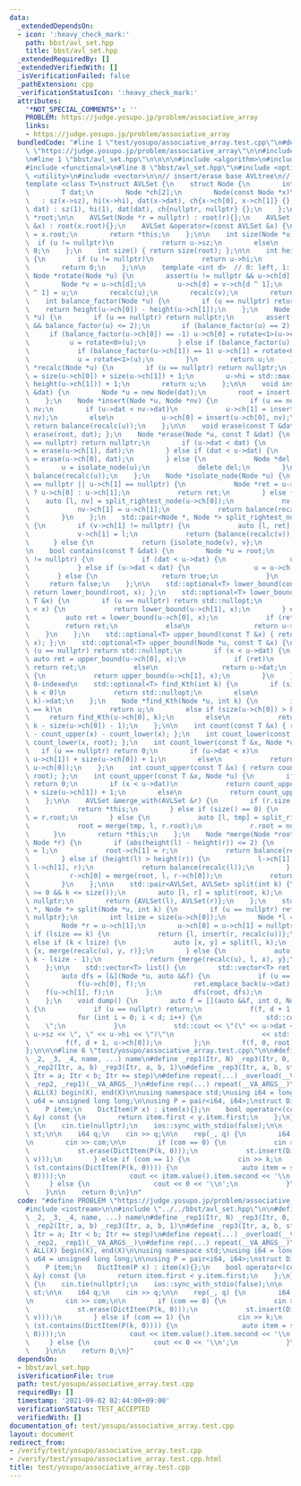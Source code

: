 ```yaml
---
data:
  _extendedDependsOn:
  - icon: ':heavy_check_mark:'
    path: bbst/avl_set.hpp
    title: bbst/avl_set.hpp
  _extendedRequiredBy: []
  _extendedVerifiedWith: []
  _isVerificationFailed: false
  _pathExtension: cpp
  _verificationStatusIcon: ':heavy_check_mark:'
  attributes:
    '*NOT_SPECIAL_COMMENTS*': ''
    PROBLEM: https://judge.yosupo.jp/problem/associative_array
    links:
    - https://judge.yosupo.jp/problem/associative_array
  bundledCode: "#line 1 \"test/yosupo/associative_array.test.cpp\"\n#define PROBLEM\
    \ \"https://judge.yosupo.jp/problem/associative_array\"\n\n#include <iostream>\n\
    \n#line 1 \"bbst/avl_set.hpp\"\n\n\n\n#include <algorithm>\n#include <cassert>\n\
    #include <functional>\n#line 8 \"bbst/avl_set.hpp\"\n#include <optional>\n#include\
    \ <utility>\n#include <vector>\n\n// insert/erase base AVLtree\n// multiset\n\
    template <class T>\nstruct AVLSet {\n    struct Node {\n        int sz, hi;\n\
    \        T dat;\n        Node *ch[2];\n        Node(const Node *x)\n         \
    \   : sz(x->sz), hi(x->hi), dat(x->dat), ch{x->ch[0], x->ch[1]} {};\n        Node(T\
    \ dat) : sz(1), hi(1), dat(dat), ch{nullptr, nullptr} {};\n    };\n\n    Node\
    \ *root;\n\n    AVLSet(Node *r = nullptr) : root(r){};\n    AVLSet(const AVLSet\
    \ &x) : root(x.root){};\n    AVLSet &operator=(const AVLSet &x) {\n        root\
    \ = x.root;\n        return *this;\n    };\n\n    int size(Node *u) {\n      \
    \  if (u != nullptr)\n            return u->sz;\n        else\n            return\
    \ 0;\n    };\n    int size() { return size(root); };\n\n    int height(Node *u)\
    \ {\n        if (u != nullptr)\n            return u->hi;\n        else\n    \
    \        return 0;\n    };\n\n    template <int d>  // 0: left, 1: right\n   \
    \ Node *rotate(Node *u) {\n        assert(u != nullptr && u->ch[d] != nullptr);\n\
    \        Node *v = u->ch[d];\n        u->ch[d] = v->ch[d ^ 1];\n        v->ch[d\
    \ ^ 1] = u;\n        recalc(u);\n        recalc(v);\n        return v;\n    };\n\
    \    int balance_factor(Node *u) {\n        if (u == nullptr) return 0;\n    \
    \    return height(u->ch[0]) - height(u->ch[1]);\n    };\n    Node *balance(Node\
    \ *u) {\n        if (u == nullptr) return nullptr;\n        assert(-2 <= balance_factor(u)\
    \ && balance_factor(u) <= 2);\n        if (balance_factor(u) == 2) {\n       \
    \     if (balance_factor(u->ch[0]) == -1) u->ch[0] = rotate<1>(u->ch[0]);\n  \
    \          u = rotate<0>(u);\n        } else if (balance_factor(u) == -2) {\n\
    \            if (balance_factor(u->ch[1]) == 1) u->ch[1] = rotate<0>(u->ch[1]);\n\
    \            u = rotate<1>(u);\n        }\n        return u;\n    };\n    Node\
    \ *recalc(Node *u) {\n        if (u == nullptr) return nullptr;\n        u->sz\
    \ = size(u->ch[0]) + size(u->ch[1]) + 1;\n        u->hi = std::max(height(u->ch[0]),\
    \ height(u->ch[1])) + 1;\n        return u;\n    };\n\n    void insert(const T\
    \ &dat) {\n        Node *u = new Node(dat);\n        root = insert(root, u);\n\
    \    };\n    Node *insert(Node *u, Node *nv) {\n        if (u == nullptr) return\
    \ nv;\n        if (u->dat < nv->dat)\n            u->ch[1] = insert(u->ch[1],\
    \ nv);\n        else\n            u->ch[0] = insert(u->ch[0], nv);\n\n       \
    \ return balance(recalc(u));\n    };\n\n    void erase(const T &dat) { root =\
    \ erase(root, dat); };\n    Node *erase(Node *u, const T &dat) {\n        if (u\
    \ == nullptr) return nullptr;\n        if (u->dat < dat) {\n            u->ch[1]\
    \ = erase(u->ch[1], dat);\n        } else if (dat < u->dat) {\n            u->ch[0]\
    \ = erase(u->ch[0], dat);\n        } else {\n            Node *del = u;\n    \
    \        u = isolate_node(u);\n            delete del;\n        }\n        return\
    \ balance(recalc(u));\n    };\n    Node *isolate_node(Node *u) {\n        if (u->ch[0]\
    \ == nullptr || u->ch[1] == nullptr) {\n            Node *ret = u->ch[0] != nullptr\
    \ ? u->ch[0] : u->ch[1];\n            return ret;\n        } else {\n        \
    \    auto [l, nv] = split_rightest_node(u->ch[0]);\n            nv->ch[0] = l;\n\
    \            nv->ch[1] = u->ch[1];\n            return balance(recalc(nv));\n\
    \        }\n    };\n    std::pair<Node *, Node *> split_rightest_node(Node *v)\
    \ {\n        if (v->ch[1] != nullptr) {\n            auto [l, ret] = split_rightest_node(v->ch[1]);\n\
    \            v->ch[1] = l;\n            return {balance(recalc(v)), ret};\n  \
    \      } else {\n            return {isolate_node(v), v};\n        }\n    };\n\
    \n    bool contains(const T &dat) {\n        Node *u = root;\n        while (u\
    \ != nullptr) {\n            if (dat < u->dat) {\n                u = u->ch[0];\n\
    \            } else if (u->dat < dat) {\n                u = u->ch[1];\n     \
    \       } else {\n                return true;\n            }\n        }\n   \
    \     return false;\n    };\n\n    std::optional<T> lower_bound(const T &x) {\
    \ return lower_bound(root, x); };\n    std::optional<T> lower_bound(Node *u, const\
    \ T &x) {\n        if (u == nullptr) return std::nullopt;\n        if (u->dat\
    \ < x) {\n            return lower_bound(u->ch[1], x);\n        } else {\n   \
    \         auto ret = lower_bound(u->ch[0], x);\n            if (ret)\n       \
    \         return ret;\n            else\n                return u->dat;\n    \
    \    }\n    };\n    std::optional<T> upper_bound(const T &x) { return upper_bound(root,\
    \ x); };\n    std::optional<T> upper_bound(Node *u, const T &x) {\n        if\
    \ (u == nullptr) return std::nullopt;\n        if (x < u->dat) {\n           \
    \ auto ret = upper_bound(u->ch[0], x);\n            if (ret)\n               \
    \ return ret;\n            else\n                return u->dat;\n        } else\
    \ {\n            return upper_bound(u->ch[1], x);\n        }\n    };\n\n    //\
    \ 0-indexed\n    std::optional<T> find_Kth(int k) {\n        if (size() <= k ||\
    \ k < 0)\n            return std::nullopt;\n        else\n            return find_Kth(root,\
    \ k)->dat;\n    };\n    Node *find_Kth(Node *u, int k) {\n        if (size(u->ch[0])\
    \ == k)\n            return u;\n        else if (size(u->ch[0]) > k)\n       \
    \     return find_Kth(u->ch[0], k);\n        else\n            return find_Kth(u->ch[1],\
    \ k - size(u->ch[0]) - 1);\n    };\n\n    int count(const T &x) { return size()\
    \ - count_upper(x) - count_lower(x); };\n    int count_lower(const T &x) { return\
    \ count_lower(x, root); };\n    int count_lower(const T &x, Node *u) {\n     \
    \   if (u == nullptr) return 0;\n        if (u->dat < x)\n            return count_lower(x,\
    \ u->ch[1]) + size(u->ch[0]) + 1;\n        else\n            return count_lower(x,\
    \ u->ch[0]);\n    };\n    int count_upper(const T &x) { return count_upper(x,\
    \ root); };\n    int count_upper(const T &x, Node *u) {\n        if (u == nullptr)\
    \ return 0;\n        if (x < u->dat)\n            return count_upper(x, u->ch[0])\
    \ + size(u->ch[1]) + 1;\n        else\n            return count_upper(x, u->ch[1]);\n\
    \    };\n\n    AVLSet &merge_with(AVLSet &r) {\n        if (r.size() == 0) {\n\
    \            return *this;\n        } else if (size() == 0) {\n            root\
    \ = r.root;\n        } else {\n            auto [l, tmp] = split_rightest_node(root);\n\
    \            root = merge(tmp, l, r.root);\n            r.root = nullptr;\n  \
    \      }\n        return *this;\n    };\n    Node *merge(Node *root, Node *l,\
    \ Node *r) {\n        if (abs(height(l) - height(r)) <= 2) {\n            root->ch[0]\
    \ = l;\n            root->ch[1] = r;\n            return balance(recalc(root));\n\
    \        } else if (height(l) > height(r)) {\n            l->ch[1] = merge(root,\
    \ l->ch[1], r);\n            return balance(recalc(l));\n        } else {\n  \
    \          r->ch[0] = merge(root, l, r->ch[0]);\n            return balance(recalc(r));\n\
    \        }\n    };\n\n    std::pair<AVLSet, AVLSet> split(int k) {\n        assert(k\
    \ >= 0 && k <= size());\n        auto [l, r] = split(root, k);\n        root =\
    \ nullptr;\n        return {AVLSet(l), AVLSet(r)};\n    };\n    std::pair<Node\
    \ *, Node *> split(Node *u, int k) {\n        if (u == nullptr) return {nullptr,\
    \ nullptr};\n        int lsize = size(u->ch[0]);\n        Node *l = u->ch[0];\n\
    \        Node *r = u->ch[1];\n        u->ch[0] = u->ch[1] = nullptr;\n       \
    \ if (lsize == k) {\n            return {l, insert(r, recalc(u))};\n        }\
    \ else if (k < lsize) {\n            auto [x, y] = split(l, k);\n            return\
    \ {x, merge(recalc(u), y, r)};\n        } else {\n            auto [x, y] = split(r,\
    \ k - lsize - 1);\n            return {merge(recalc(u), l, x), y};\n        }\n\
    \    };\n\n    std::vector<T> list() {\n        std::vector<T> ret;\n        ret.reserve(size());\n\
    \        auto dfs = [&](Node *u, auto &&f) {\n            if (u == nullptr) return;\n\
    \            f(u->ch[0], f);\n            ret.emplace_back(u->dat);\n        \
    \    f(u->ch[1], f);\n        };\n        dfs(root, dfs);\n        return ret;\n\
    \    };\n    void dump() {\n        auto f = [](auto &&f, int d, Node *u) -> void\
    \ {\n            if (u == nullptr) return;\n            f(f, d + 1, u->ch[1]);\n\
    \            for (int i = 0; i < d; i++) {\n                std::cout << \"  \
    \    \";\n            }\n            std::cout << \"(\" << u->dat << \", \" <<\
    \ u->sz << \", \" << u->hi << \")\"\n                      << std::endl;\n   \
    \         f(f, d + 1, u->ch[0]);\n        };\n        f(f, 0, root);\n    };\n\
    };\n\n\n#line 6 \"test/yosupo/associative_array.test.cpp\"\n\n#define _overload(_1,\
    \ _2, _3, _4, name, ...) name\n#define _rep1(Itr, N) _rep3(Itr, 0, N, 1)\n#define\
    \ _rep2(Itr, a, b) _rep3(Itr, a, b, 1)\n#define _rep3(Itr, a, b, step) for (i64\
    \ Itr = a; Itr < b; Itr += step)\n#define repeat(...) _overload(__VA_ARGS__, _rep3,\
    \ _rep2, _rep1)(__VA_ARGS__)\n#define rep(...) repeat(__VA_ARGS__)\n\n#define\
    \ ALL(X) begin(X), end(X)\n\nusing namespace std;\nusing i64 = long long;\nusing\
    \ u64 = unsigned long long;\n\nusing P = pair<i64, i64>;\nstruct DictItem {\n\
    \    P item;\n    DictItem(P x) : item(x){};\n    bool operator<(const DictItem\
    \ &y) const {\n        return item.first < y.item.first;\n    };\n};\n\nint main()\
    \ {\n    cin.tie(nullptr);\n    ios::sync_with_stdio(false);\n\n    AVLSet<DictItem>\
    \ st;\n\n    i64 q;\n    cin >> q;\n\n    rep(_, q) {\n        i64 com, k, v;\n\
    \n        cin >> com;\n\n        if (com == 0) {\n            cin >> k >> v;\n\
    \            st.erase(DictItem(P(k, 0)));\n            st.insert(DictItem(P(k,\
    \ v)));\n        } else if (com == 1) {\n            cin >> k;\n            if\
    \ (st.contains(DictItem(P(k, 0)))) {\n                auto item = st.find_Kth(st.count_lower(DictItem(P(k,\
    \ 0))));\n                cout << item.value().item.second << '\\n';\n       \
    \     } else {\n                cout << 0 << '\\n';\n            }\n        }\n\
    \    }\n\n    return 0;\n}\n"
  code: "#define PROBLEM \"https://judge.yosupo.jp/problem/associative_array\"\n\n\
    #include <iostream>\n\n#include \"../../bbst/avl_set.hpp\"\n\n#define _overload(_1,\
    \ _2, _3, _4, name, ...) name\n#define _rep1(Itr, N) _rep3(Itr, 0, N, 1)\n#define\
    \ _rep2(Itr, a, b) _rep3(Itr, a, b, 1)\n#define _rep3(Itr, a, b, step) for (i64\
    \ Itr = a; Itr < b; Itr += step)\n#define repeat(...) _overload(__VA_ARGS__, _rep3,\
    \ _rep2, _rep1)(__VA_ARGS__)\n#define rep(...) repeat(__VA_ARGS__)\n\n#define\
    \ ALL(X) begin(X), end(X)\n\nusing namespace std;\nusing i64 = long long;\nusing\
    \ u64 = unsigned long long;\n\nusing P = pair<i64, i64>;\nstruct DictItem {\n\
    \    P item;\n    DictItem(P x) : item(x){};\n    bool operator<(const DictItem\
    \ &y) const {\n        return item.first < y.item.first;\n    };\n};\n\nint main()\
    \ {\n    cin.tie(nullptr);\n    ios::sync_with_stdio(false);\n\n    AVLSet<DictItem>\
    \ st;\n\n    i64 q;\n    cin >> q;\n\n    rep(_, q) {\n        i64 com, k, v;\n\
    \n        cin >> com;\n\n        if (com == 0) {\n            cin >> k >> v;\n\
    \            st.erase(DictItem(P(k, 0)));\n            st.insert(DictItem(P(k,\
    \ v)));\n        } else if (com == 1) {\n            cin >> k;\n            if\
    \ (st.contains(DictItem(P(k, 0)))) {\n                auto item = st.find_Kth(st.count_lower(DictItem(P(k,\
    \ 0))));\n                cout << item.value().item.second << '\\n';\n       \
    \     } else {\n                cout << 0 << '\\n';\n            }\n        }\n\
    \    }\n\n    return 0;\n}"
  dependsOn:
  - bbst/avl_set.hpp
  isVerificationFile: true
  path: test/yosupo/associative_array.test.cpp
  requiredBy: []
  timestamp: '2021-09-02 02:44:00+09:00'
  verificationStatus: TEST_ACCEPTED
  verifiedWith: []
documentation_of: test/yosupo/associative_array.test.cpp
layout: document
redirect_from:
- /verify/test/yosupo/associative_array.test.cpp
- /verify/test/yosupo/associative_array.test.cpp.html
title: test/yosupo/associative_array.test.cpp
---
```

